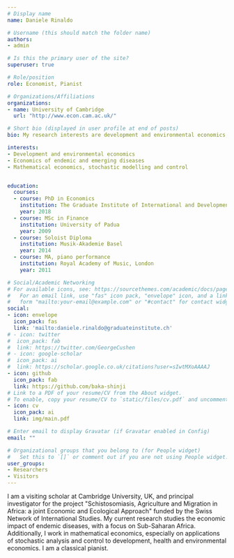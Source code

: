 ```yaml
---
# Display name
name: Daniele Rinaldo

# Username (this should match the folder name)
authors:
- admin

# Is this the primary user of the site?
superuser: true

# Role/position
role: Economist, Pianist

# Organizations/Affiliations
organizations:
- name: University of Cambridge
  url: "http://www.econ.cam.ac.uk/"

# Short bio (displayed in user profile at end of posts)
bio: My research interests are development and environmental economics, currently focused on studying the economic impact of endemic diseases in sub-Saharan Africa. Also a pianist.

interests:
- Development and environmental economics
- Economics of endemic and emerging diseases
- Mathematical economics, stochastic modelling and control


education:
  courses:
  - course: PhD in Economics
    institution: The Graduate Institute of International and Development Studies, Geneva
    year: 2018
  - course: MSc in Finance
    institution: University of Padua
    year: 2009
  - course: Soloist Diploma
    institution: Musik-Akademie Basel
    year: 2014
  - course: MA, piano performance
    institution: Royal Academy of Music, London
    year: 2011

# Social/Academic Networking
# For available icons, see: https://sourcethemes.com/academic/docs/page-builder/#icons
#   For an email link, use "fas" icon pack, "envelope" icon, and a link in the
#   form "mailto:your-email@example.com" or "#contact" for contact widget.
social:
- icon: envelope
  icon_pack: fas
  link: 'mailto:daniele.rinaldo@graduateinstitute.ch'
# - icon: twitter
#  icon_pack: fab
#  link: https://twitter.com/GeorgeCushen
# - icon: google-scholar
#  icon_pack: ai
#  link: https://scholar.google.co.uk/citations?user=sIwtMXoAAAAJ
- icon: github
  icon_pack: fab
  link: https://github.com/baka-shinji
# Link to a PDF of your resume/CV from the About widget.
# To enable, copy your resume/CV to `static/files/cv.pdf` and uncomment the lines below.
- icon: cv
  icon_pack: ai
  link: img/main.pdf

# Enter email to display Gravatar (if Gravatar enabled in Config)
email: ""

# Organizational groups that you belong to (for People widget)
#   Set this to `[]` or comment out if you are not using People widget.
user_groups:
- Researchers
- Visitors
---
```


I am a visiting scholar at Cambridge University, UK, and principal investigator for the project "Schistosomiasis, Agriculture and Migration in Africa: a joint Economic and Ecological Approach" funded by the Swiss Network of International Studies. My current research studies the economic impact of endemic diseases, with a focus on Sub-Saharan Africa. Additionally, I work in mathematical economics, especially on applications of stochastic analysis and control to development, health and environmental economics. I am a classical pianist.

